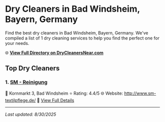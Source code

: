 # Dry Cleaners in Bad Windsheim, Bayern, Germany

Find the best dry cleaners in Bad Windsheim, Bayern, Germany. We've compiled a list of 1 dry cleaning services to help you find the perfect one for your needs.

🌐 **[View Full Directory on DryCleanersNear.com](https://drycleanersnear.com/city/Germany/Bayern/Bad%20Windsheim)**

## Top Dry Cleaners

### 1. [SM - Reinigung](https://drycleanersnear.com/dryCleaner/68b10af6f5ec332d9a7bf2d8/sm-reinigung)
📍 Kornmarkt 3, Bad Windsheim
⭐ Rating: 4.4/5
🌐 Website: http://www.sm-textilpflege.de/
🔗 [View Full Details](https://drycleanersnear.com/dryCleaner/68b10af6f5ec332d9a7bf2d8/sm-reinigung)


---

*Last updated: 8/30/2025*
